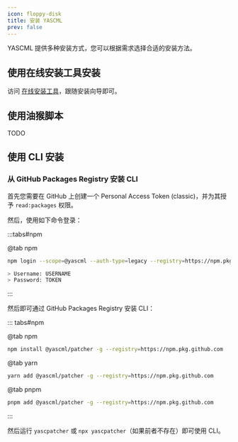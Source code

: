 ```yaml
---
icon: floppy-disk
title: 安装 YASCML
prev: false
---
```


YASCML 提供多种安装方式，您可以根据需求选择合适的安装方法。

## 使用在线安装工具安装

访问 [在线安装工具](https://yascml.github.io/install/)，跟随安装向导即可。

## 使用油猴脚本

TODO

## 使用 CLI 安装

### 从 GitHub Packages Registry 安装 CLI

首先您需要在 GitHub 上创建一个 Personal Access Token (classic)，并为其授予 `read:packages` 权限。

然后，使用如下命令登录：

:::tabs#npm

@tab npm

```bash
npm login --scope=@yascml --auth-type=legacy --registry=https://npm.pkg.github.com

> Username: USERNAME
> Password: TOKEN
```
:::

然后即可通过 GitHub Packages Registry 安装 CLI：

::: tabs#npm

@tab npm

```bash
npm install @yascml/patcher -g --registry=https://npm.pkg.github.com
```

@tab yarn

```bash
yarn add @yascml/patcher -g --registry=https://npm.pkg.github.com
```

@tab pnpm

```bash
pnpm add @yascml/patcher -g --registry=https://npm.pkg.github.com
```

:::

然后运行 `yascpatcher` 或 `npx yascpatcher`（如果前者不存在）即可使用 CLI。
